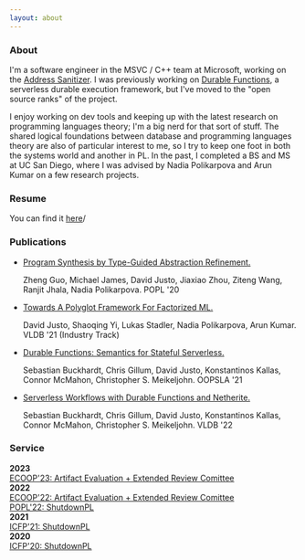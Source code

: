 ```yaml
---
layout: about
---
```


### About

I'm a software engineer in the MSVC / C++ team at Microsoft, working on the [Address Sanitizer](https://learn.microsoft.com/en-us/cpp/sanitizers/asan?view=msvc-170). I was previously working on [Durable Functions](https://learn.microsoft.com/en-us/azure/azure-functions/durable/durable-functions-overview?tabs=in-process%2Cnodejs-v3%2Cv1-model&pivots=csharp), a serverless durable execution framework, but I've moved to the "open source ranks" of the project.

I enjoy working on dev tools and keeping up with the latest research on programming languages theory; I'm a big nerd for that sort of stuff. The shared logical foundations between database and programming languages theory are also of particular interest to me, so I try to keep one foot in both the systems world and another in PL. In the past, I completed a BS and MS at UC San Diego, where I was advised by Nadia Polikarpova and Arun Kumar on a few research projects.

### Resume

You can find it [here](./files/david_justo_resume_2025.pdf)/

### Publications

- [Program Synthesis by Type-Guided Abstraction Refinement.](https://cseweb.ucsd.edu/~npolikarpova/publications/popl20.pdf)
  <p>Zheng Guo, Michael James, David Justo, Jiaxiao Zhou, Ziteng Wang, Ranjit Jhala, Nadia Polikarpova. POPL '20</p>
- [Towards A Polyglot Framework For Factorized ML.](http://vldb.org/pvldb/vol14/p2918-justo.pdf)
  <p>David Justo, Shaoqing Yi, Lukas Stadler, Nadia Polikarpova, Arun Kumar. VLDB '21 (Industry Track)</p>
- [Durable Functions: Semantics for Stateful Serverless.](https://dl.acm.org/doi/pdf/10.1145/3485510)
  <p>Sebastian Buckhardt, Chris Gillum, David Justo, Konstantinos Kallas, Connor McMahon, Christopher S. Meikeljohn. OOPSLA '21</p>
- [Serverless Workflows with Durable Functions and Netherite.](https://dl.acm.org/doi/10.14778/3529337.3529344)
  <p>Sebastian Buckhardt, Chris Gillum, David Justo, Konstantinos Kallas, Connor McMahon, Christopher S. Meikeljohn. VLDB '22</p>

### Service
**2023**<br>
[ECOOP'23: Artifact Evaluation + Extended Review Comittee](https://2023.ecoop.org/committee/ecoop-2023-research-papers-extended-review-committee)<br>
**2022**<br>
[ECOOP'22: Artifact Evaluation + Extended Review Comittee](https://2022.ecoop.org/committee/ecoop-2022-papers-extended-review-committee-)<br>
[POPL'22: ShutdownPL](https://popl22.sigplan.org/track/POPL-2022-diversity-equity-inclusion)<br>
**2021**<br>
[ICFP'21: ShutdownPL](https://icfp21.sigplan.org/details/icfp-2021-social-events/12/ShutdownPL)<br>
**2020**<br>
[ICFP'20: ShutdownPL](https://icfp20.sigplan.org/details/icfp-2020-social-events/14/ShutdownPL-Keynote-and-Getting-Started-With-Anti-racist-Action)